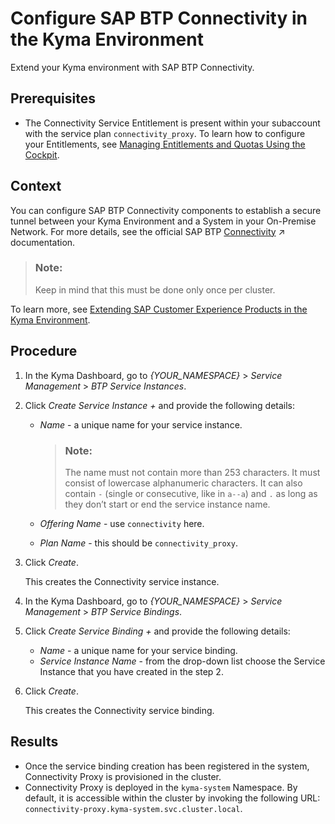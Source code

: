 <!-- loio0c035010a9d64cc8a02d872829c7fa75 -->

# Configure SAP BTP Connectivity in the Kyma Environment

Extend your Kyma environment with SAP BTP Connectivity.



## Prerequisites

-   The Connectivity Service Entitlement is present within your subaccount with the service plan `connectivity_proxy`. To learn how to configure your Entitlements, see [Managing Entitlements and Quotas Using the Cockpit](managing-entitlements-and-quotas-using-the-cockpit-c824874.md).




## Context

You can configure SAP BTP Connectivity components to establish a secure tunnel between your Kyma Environment and a System in your On-Premise Network. For more details, see the official SAP BTP [Connectivity](https://help.sap.com/viewer/cca91383641e40ffbe03bdc78f00f681/Cloud/en-US/e54cc8fbbb571014beb5caaf6aa31280.html "SAP BTP Connectivity: overview, features, restrictions.") :arrow_upper_right: documentation.

> ### Note:  
> Keep in mind that this must be done only once per cluster.

To learn more, see [Extending SAP Customer Experience Products in the Kyma Environment](../40-extensions/extending-sap-customer-experience-products-in-the-kyma-environment-83df31a.md).



## Procedure

1.  In the Kyma Dashboard, go to *\{YOUR\_NAMESPACE\}* \> *Service Management* \> *BTP Service Instances*.

2.  Click *Create Service Instance \+* and provide the following details:

    -   *Name* - a unique name for your service instance.

        > ### Note:  
        > The name must not contain more than 253 characters. It must consist of lowercase alphanumeric characters. It can also contain `-` \(single or consecutive, like in `a--a`\) and `.` as long as they don’t start or end the service instance name.

    -   *Offering Name* - use `connectivity` here.
    -   *Plan Name* - this should be `connectivity_proxy`.

3.  Click *Create*.

    This creates the Connectivity service instance.

4.  In the Kyma Dashboard, go to *\{YOUR\_NAMESPACE\}* \> *Service Management* \> *BTP Service Bindings*.

5.  Click *Create Service Binding +* and provide the following details:

    -   *Name* - a unique name for your service binding.
    -   *Service Instance Name* - from the drop-down list choose the Service Instance that you have created in the step 2.

6. Click *Create*.

    This creates the Connectivity service binding.

## Results

-   Once the service binding creation has been registered in the system, Connectivity Proxy is provisioned in the cluster.
-   Connectivity Proxy is deployed in the `kyma-system` Namespace. By default, it is accessible within the cluster by invoking the following URL: `connectivity-proxy.kyma-system.svc.cluster.local`.

